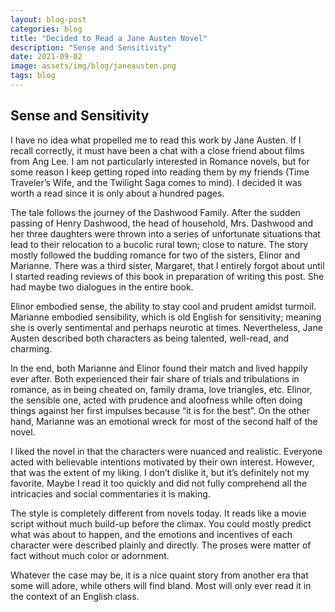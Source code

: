 ```yaml
---
layout: blog-post
categories: blog
title: "Decided to Read a Jane Austen Novel"
description: "Sense and Sensitivity"
date: 2021-09-02
image: assets/img/blog/janeausten.png
tags: blog
---
```



## Sense and Sensitivity

I have no idea what propelled me to read this work by Jane Austen. If I recall correctly, it must have been a chat with a close friend about films from Ang Lee. I am not particularly interested in Romance novels, but for some reason I keep getting roped into reading them by my friends (Time Traveler’s Wife, and the Twilight Saga comes to mind). I decided it was worth a read since it is only about a hundred pages.

The tale follows the journey of the Dashwood Family. After the sudden passing of Henry Dashwood, the head of household, Mrs. Dashwood and her three daughters were thrown into a series of unfortunate situations that lead to their relocation to a bucolic rural town; close to nature. The story mostly followed the budding romance for two of the sisters, Elinor and Marianne. There was a third sister, Margaret, that I entirely forgot about until I started reading reviews of this book in preparation of writing this post. She had maybe two dialogues in the entire book.

Elinor embodied sense, the ability to stay cool and prudent amidst turmoil. Marianne embodied sensibility, which is old English for sensitivity; meaning she is overly sentimental and perhaps neurotic at times. Nevertheless, Jane Austen described both characters as being talented, well-read, and charming. 

In the end, both Marianne and Elinor found their match and lived happily ever after. Both experienced their fair share of trials and tribulations in romance, as in being cheated on, family drama, love triangles, etc. Elinor, the sensible one, acted with prudence and aloofness while often doing things against her first impulses because “it is for the best”. On the other hand, Marianne was an emotional wreck for most of the second half of the novel.

I liked the novel in that the characters were nuanced and realistic. Everyone acted with believable intentions motivated by their own interest. However, that was the extent of my liking. I don’t dislike it, but it’s definitely not my favorite. Maybe I read it too quickly and did not fully comprehend all the intricacies and social commentaries it is making. 

The style is completely different from novels today. It reads like a movie script without much build-up before the climax. You could mostly predict what was about to happen, and the emotions and incentives of each character were described plainly and directly. The proses were matter of fact without much color or adornment.

Whatever the case may be, it is a nice quaint story from another era that some will adore, while others will find bland. Most will only ever read it in the context of an English class.


